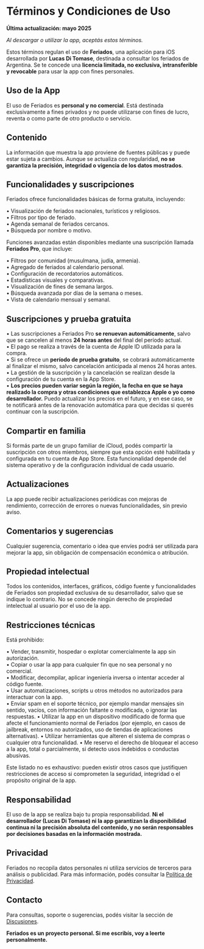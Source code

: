 # Términos y Condiciones de Uso

**Última actualización: mayo 2025**

*Al descargar o utilizar la app, aceptás estos términos.*

Estos términos regulan el uso de **Feriados**, una aplicación para iOS desarrollada por **Lucas Di Tomase**, destinada a consultar los feriados de Argentina. Se te concede una **licencia limitada, no exclusiva, intransferible y revocable** para usar la app con fines personales.

## Uso de la App

El uso de Feriados es **personal y no comercial**. Está destinada exclusivamente a fines privados y no puede utilizarse con fines de lucro, reventa o como parte de otro producto o servicio.

## Contenido

La información que muestra la app proviene de fuentes públicas y puede estar sujeta a cambios. Aunque se actualiza con regularidad, **no se garantiza la precisión, integridad o vigencia de los datos mostrados**.

## Funcionalidades y suscripciones

Feriados ofrece funcionalidades básicas de forma gratuita, incluyendo:

• Visualización de feriados nacionales, turísticos y religiosos.  
• Filtros por tipo de feriado.  
• Agenda semanal de feriados cercanos.  
• Búsqueda por nombre o motivo.  

Funciones avanzadas están disponibles mediante una suscripción llamada **Feriados Pro**, que incluye:

• Filtros por comunidad (musulmana, judía, armenia).  
• Agregado de feriados al calendario personal.  
• Configuración de recordatorios automáticos.  
• Estadísticas visuales y comparativas.  
• Visualización de fines de semana largos.  
• Búsqueda avanzada por días de la semana o meses.  
• Vista de calendario mensual y semanal.  

## Suscripciones y prueba gratuita

• Las suscripciones a Feriados Pro **se renuevan automáticamente**, salvo que se cancelen al menos **24 horas antes** del final del período actual.  
• El pago se realiza a través de la cuenta de Apple ID utilizada para la compra.  
• Si se ofrece un **período de prueba gratuito**, se cobrará automáticamente al finalizar el mismo, salvo cancelación anticipada al menos 24 horas antes.  
• La gestión de la suscripción y la cancelación se realizan desde la configuración de tu cuenta en la App Store.  
• **Los precios pueden variar según la región, la fecha en que se haya realizado la compra y otras condiciones que establezca Apple o yo como desarrollador.** Puedo actualizar los precios en el futuro, y en ese caso, se te notificará antes de la renovación automática para que decidas si querés continuar con la suscripción.  

## Compartir en familia

Si formás parte de un grupo familiar de iCloud, podés compartir la suscripción con otros miembros, siempre que esta opción esté habilitada y configurada en tu cuenta de App Store. Esta funcionalidad depende del sistema operativo y de la configuración individual de cada usuario.

## Actualizaciones

La app puede recibir actualizaciones periódicas con mejoras de rendimiento, corrección de errores o nuevas funcionalidades, sin previo aviso.

## Comentarios y sugerencias

Cualquier sugerencia, comentario o idea que envíes podrá ser utilizada para mejorar la app, sin obligación de compensación económica o atribución.

## Propiedad intelectual

Todos los contenidos, interfaces, gráficos, código fuente y funcionalidades de Feriados son propiedad exclusiva de su desarrollador, salvo que se indique lo contrario. No se concede ningún derecho de propiedad intelectual al usuario por el uso de la app.

## Restricciones técnicas

Está prohibido:

• Vender, transmitir, hospedar o explotar comercialmente la app sin autorización.  
• Copiar o usar la app para cualquier fin que no sea personal y no comercial.  
• Modificar, decompilar, aplicar ingeniería inversa o intentar acceder al código fuente.  
• Usar automatizaciones, scripts u otros métodos no autorizados para interactuar con la app.  
• Enviar spam en el soporte técnico, por ejemplo mandar mensajes sin sentido, vacíos, con información faltante o modificada, o ignorar las respuestas.
• Utilizar la app en un dispositivo modificado de forma que afecte el funcionamiento normal de Feriados (por ejemplo, en casos de jailbreak, entornos no autorizados, uso de tiendas de aplicaciones alternativas).
• Utilizar herramientas que alteren el sistema de compras o cualquier otra funcionalidad.
• Me reservo el derecho de bloquear el acceso a la app, total o parcialmente, si detecto usos indebidos o conductas abusivas.

Este listado no es exhaustivo: pueden existir otros casos que justifiquen restricciones de acceso si comprometen la seguridad, integridad o el propósito original de la app.

## Responsabilidad

El uso de la app se realiza bajo tu propia responsabilidad. **Ni el desarrollador (Lucas Di Tomase) ni la app garantizan la disponibilidad continua ni la precisión absoluta del contenido, y no serán responsables por decisiones basadas en la información mostrada.**

## Privacidad

Feriados no recopila datos personales ni utiliza servicios de terceros para análisis o publicidad. Para más información, podés consultar la [Política de Privacidad](https://lucasditomase.github.io/feriados/es/privacy-policy).

## Contacto

Para consultas, soporte o sugerencias, podés visitar la sección de [Discusiones](https://github.com/lucasditomase/feriados/discussions).

**Feriados es un proyecto personal. Si me escribís, voy a leerte personalmente.**
